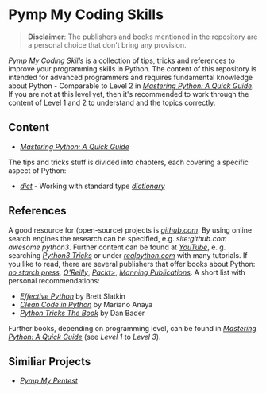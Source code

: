 # Pymp My Coding Skills

> **Disclaimer**: The publishers and books mentioned in the repository are a personal choice that don't bring any provision.

*Pymp My Coding Skills* is a collection of tips, tricks and references to improve your programming skills in Python. The content of this repository is intended for advanced programmers and requires fundamental knowledge about Python - Comparable to Level 2 in [*Mastering Python: A Quick Guide*](https://github.com/GhostActive/PympMyCodingSkills/blob/main/content/mastering-python.md). If you are not at this level yet, then it's recommended to work through the content of Level 1 and 2 to understand and the topics correctly.

## Content

* [*Mastering Python: A Quick Guide*](https://github.com/GhostActive/PympMyCodingSkills/blob/main/content/mastering-python.md)

The tips and tricks stuff is divided into  chapters, each covering a specific aspect of Python:

* [*dict*](https://github.com/GhostActive/PympMyCodingSkills/blob/main/content/dict.md) - Working with standard type [*dictionary*](https://docs.python.org/3/library/stdtypes.html#mapping-types-dict)

## References

A good resource for (open-source) projects is [*github.com*](https://https://github.com). By using online search engines the research can be specified, e.g. *site:github.com awesome python3*. Further content can be found at [*YouTube*](https://youtube.com), e. g. searching [*Python3 Tricks*](https://www.youtube.com/results?search_query=python3+tricks) or under [*realpython.com*](https://realpython.com/) with many tutorials. If you like to read, there are several publishers that offer books about Python: [*no starch press*](https://nostarch.com/), [*O'Reilly*](https://www.oreilly.com/), [*Packt>*](https://www.packtpub.com/), [*Manning Publications*](https://www.manning.com/). A short list with personal recommendations:

* [*Effective Python*](https://www.oreilly.com/library/view/effective-python-90/9780134854717/) by Brett Slatkin
* [*Clean Code in Python*](https://www.packtpub.com/product/clean-code-in-python/9781788835831) by Mariano Anaya
* [*Python Tricks The Book*](https://realpython.com/python-tricks-amazon) by Dan Bader

Further books, depending on programming level, can be found in [*Mastering Python: A Quick Guide*](https://github.com/GhostActive/PympMyCodingSkills/blob/main/content/mastering-python.md) (see *Level 1* to *Level 3*).

## Similiar Projects

* [*Pymp My Pentest*](https://github.com/GhostActive/PympMyPentest)

